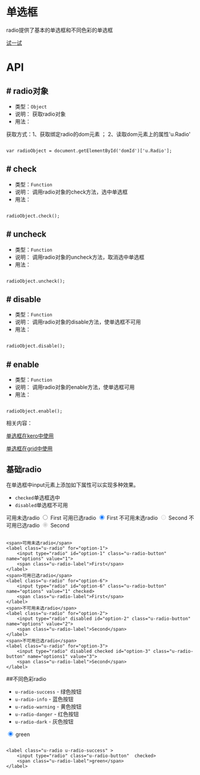 # 单选框

radio提供了基本的单选框和不同色彩的单选框



[试一试](http://design.yyuap.com/dist/pages/webIDE/index.html#/demos/ui/radio)

# API

## \# radio对象

* 类型：`Object`
* 说明： 获取radio对象
* 用法：

获取方式：1、获取绑定radio的dom元素 ； 2、读取dom元素上的属性'u.Radio'

```

var radioObject = document.getElementById('domId')['u.Radio'];

```

## \# check

* 类型：`Function`
* 说明： 调用radio对象的check方法，选中单选框
* 用法：

```

radioObject.check();

```

## \# uncheck

* 类型：`Function`
* 说明： 调用radio对象的uncheck方法，取消选中单选框
* 用法：

```

radioObject.uncheck();

```

## \# disable

* 类型：`Function`
* 说明： 调用radio对象的disable方法，使单选框不可用
* 用法：

```

radioObject.disable();

```
## \# enable

* 类型：`Function`
* 说明： 调用radio对象的enable方法，使单选框可用
* 用法：

```

radioObject.enable();

```

相关内容：

[单选框在kero中使用](http://design.yyuap.com/dist/pages/kero/ex_radio.html)    

[单选框在grid中使用](http://design.yyuap.com/dist/pages/webIDE/index.html#/demos/grids/edit)

## 基础radio

在单选框中input元素上添加如下属性可以实现多种效果。

* `checked`单选框选中
* `disabled`单选框不可用

<div class="example-content"><span>可用未选radio</span>
<label class="u-radio" for="option-1">
    <input type="radio" id="option-1" class="u-radio-button" name="options" value="1">
    <span class="u-radio-label">First</span>
</label>
<span>可用已选radio</span>
<label class="u-radio" for="option-6">
    <input type="radio" id="option-6" class="u-radio-button" name="options" value="1" checked>
    <span class="u-radio-label">First</span>
</label>
<span>不可用未选radio</span>
<label class="u-radio" for="option-2">
    <input type="radio" disabled id="option-2" class="u-radio-button" name="options" value="2">
    <span class="u-radio-label">Second</span>
</label>
<span>不可用已选radio</span>
<label class="u-radio" for="option-3">
    <input type="radio" disabled checked id="option-3" class="u-radio-button" name="options1" value="3">
    <span class="u-radio-label">Second</span>
</label></div>



<div class="examples-code"><pre><code>
&lt;span>可用未选radio&lt;/span>
&lt;label class="u-radio" for="option-1">
    &lt;input type="radio" id="option-1" class="u-radio-button" name="options" value="1">
    &lt;span class="u-radio-label">First&lt;/span>
&lt;/label>
&lt;span>可用已选radio&lt;/span>
&lt;label class="u-radio" for="option-6">
    &lt;input type="radio" id="option-6" class="u-radio-button" name="options" value="1" checked>
    &lt;span class="u-radio-label">First&lt;/span>
&lt;/label>
&lt;span>不可用未选radio&lt;/span>
&lt;label class="u-radio" for="option-2">
    &lt;input type="radio" disabled id="option-2" class="u-radio-button" name="options" value="2">
    &lt;span class="u-radio-label">Second&lt;/span>
&lt;/label>
&lt;span>不可用已选radio&lt;/span>
&lt;label class="u-radio" for="option-3">
    &lt;input type="radio" disabled checked id="option-3" class="u-radio-button" name="options1" value="3">
    &lt;span class="u-radio-label">Second&lt;/span>
&lt;/label></code></pre>
</div>





##不同色彩radio

* `u-radio-success` - 绿色按钮
* `u-radio-info` - 蓝色按钮
* `u-radio-warning` - 黄色按钮
* `u-radio-danger` - 红色按钮
* `u-radio-dark` - 灰色按钮

<div class="example-content"><label class="u-radio u-radio-success" >
    <input type="radio" class="u-radio-button"  checked>
    <span class="u-radio-label">green</span>
</label>
</div>



<div class="examples-code"><pre><code>
&lt;label class="u-radio u-radio-success" >
    &lt;input type="radio" class="u-radio-button"  checked>
    &lt;span class="u-radio-label">green&lt;/span>
&lt;/label>
</code></pre>
</div>



